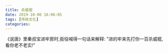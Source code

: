 ```yaml
---
title: 杀威棍
date: 2019-10-06 16:06:05
tags: [传统文化]
categories:
---
```


《说唐》里秦叔宝进牢房时,衙役喊得一句话来解释:
"进的牢来先打你一百杀威棍,看你老不老实!"

